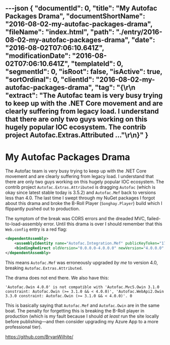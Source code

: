 ---json
{
  "documentId": 0,
  "title": "My Autofac Packages Drama",
  "documentShortName": "2016-08-02-my-autofac-packages-drama",
  "fileName": "index.html",
  "path": "./entry/2016-08-02-my-autofac-packages-drama",
  "date": "2016-08-02T07:06:10.641Z",
  "modificationDate": "2016-08-02T07:06:10.641Z",
  "templateId": 0,
  "segmentId": 0,
  "isRoot": false,
  "isActive": true,
  "sortOrdinal": 0,
  "clientId": "2016-08-02-my-autofac-packages-drama",
  "tag": "{\r\n  \"extract\": \"The Autofac team is very busy trying to keep up with the .NET Core movement and are clearly suffering from legacy load. I understand that there are only two guys working on this hugely popular IOC ecosystem. The contrib project Autofac.Extras.Attributed ...\"\r\n}"
}
---

# My Autofac Packages Drama

The Autofac team is very busy trying to keep up with the .NET Core movement and are clearly suffering from legacy load. I understand that there are only two guys working on this hugely popular IOC ecosystem. The contrib project `Autofac.Extras.Attributed` is dragging `Autofac` (which is okay since latest stable today is 3.5.2) and `Autofac.Mef` back to versions less than 4.0. The last time I swept through my NuGet packages I forgot about this drama and broke the B-Roll Player (`Songhay.Player`) build which I flippantly pushed out to production.

The symptom of the break was CORS errors and the dreaded MVC, failed-to-load-assembly error. Until this drama is over I should remember that this `Web.config` entry is a red flag:

```xml
<dependentAssembly>
    <assemblyIdentity name="Autofac.Integration.Mef" publicKeyToken="17863af14b0044da" culture="neutral" />
    <bindingRedirect oldVersion="0.0.0.0-4.0.0.0" newVersion="4.0.0.0" />
</dependentAssembly>
```

This means `Autofac.Mef` was erroneously upgraded *by me* to version 4.0, breaking `Autofac.Extras.Attributed`.

The drama does not end there. We also have this:

```shell
'Autofac.Owin 4.0.0' is not compatible with 'Autofac.Mvc5.Owin 3.1.0 constraint: Autofac.Owin (>= 3.1.0 && < 4.0.0)', 'Autofac.WebApi2.Owin 3.3.0 constraint: Autofac.Owin (>= 3.1.0 && < 4.0.0)'. 0
```

This is basically saying that `Autofac.Mef` and `Autofac.Owin` are in the same boat. The penalty for forgetting this is breaking the B-Roll player in production (which is my fault because I should *at least* run the site locally before publishing—and then consider upgrading my Azure App to a more professional tier).

<https://github.com/BryanWilhite/>
